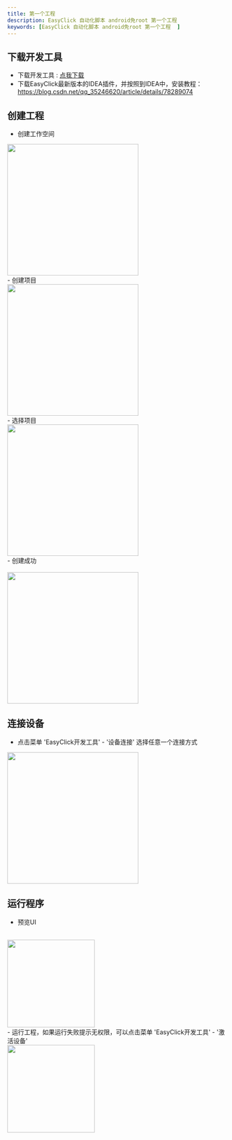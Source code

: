 ```yaml
---
title: 第一个工程
description: EasyClick 自动化脚本 android免root 第一个工程
keywords: [EasyClick 自动化脚本 android免root 第一个工程  ]
---
```


## 下载开发工具
- 下载开发工具 : [点我下载](zh-cn/tools/download_resources.md)    
- 下载EasyClick最新版本的IDEA插件，并按照到IDEA中，安装教程：https://blog.csdn.net/qq_35246620/article/details/78289074

## 创建工程
- 创建工作空间<br/>
<img src='/androidimg/getstart-2.png' width='300'/>
<br/>
- 创建项目<br/>
<img src='/androidimg/getstart-3.png' width='300' />
<br/>
- 选择项目<br/>
<img src='/androidimg/getstart-4.png' width='300' />
<br/>
- 创建成功<br/>
<br/>
<img src='/androidimg/new-project.png' width='300' />


## 连接设备
- 点击菜单 'EasyClick开发工具' - '设备连接' 选择任意一个连接方式
<img src='/androidimg/getstart-5.jpg' width='300'/>

## 运行程序
- 预览UI
<br/>
<img src='/androidimg/getstart-6.jpg' width='200'/>
<br/>
- 运行工程，如果运行失败提示无权限，可以点击菜单 'EasyClick开发工具' - '激活设备'
<br/>
<img src='/androidimg/getstart-7.jpg' width='200'/>
